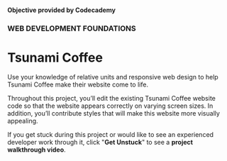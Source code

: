 #### Objective provided by Codecademy

### WEB DEVELOPMENT FOUNDATIONS

# Tsunami Coffee

Use your knowledge of relative units and responsive web design to help Tsunami Coffee make their website come to life.

Throughout this project, you’ll edit the existing Tsunami Coffee website code so that the website appears correctly on varying screen sizes. In addition, you’ll contribute styles that will make this website more visually appealing.

If you get stuck during this project or would like to see an experienced developer work through it, click "**Get Unstuck**" to see a **project walkthrough video**.
